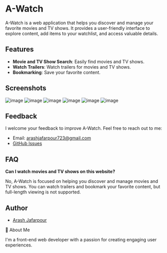 # A-Watch

A-Watch is a web application that helps you discover and manage your favorite movies and TV shows. It provides a user-friendly interface to explore content, add items to your watchlist, and access valuable details.

## Features

- **Movie and TV Show Search**: Easily find movies and TV shows.
- **Watch Trailers**: Watch trailers for movies and TV shows.
- **Bookmarking**: Save your favorite content.

## Screenshots

![image](https://github.com/Arashjp8/A-Watch/assets/97518775/0fcc3362-338f-4781-9f7f-de15fc826909)
![image](https://github.com/Arashjp8/A-Watch/assets/97518775/ed672f0b-7139-44d1-b0ea-2fec1214fcc3)
![image](https://github.com/Arashjp8/A-Watch/assets/97518775/4fd3ba90-1fe9-4e12-81bf-87705ff3872d)
![image](https://github.com/Arashjp8/A-Watch/assets/97518775/9cbeb36d-bc84-4b0f-ab2f-33949e3cd360)
![image](https://github.com/Arashjp8/A-Watch/assets/97518775/699ad606-cc8f-4cb5-a479-e53563553d63)
![image](https://github.com/Arashjp8/A-Watch/assets/97518775/7c493788-97de-4a4b-8b4a-d9f85bd393c4)





## Feedback

I welcome your feedback to improve A-Watch. Feel free to reach out to me:

- Email: [arashjafarpour723@gmail.com](mailto:arashjafarpour723@gmail.com)
- [GitHub Issues](https://github.com/arashjp8/a-watch/issues)

## FAQ

**Can I watch movies and TV shows on this website?**

No, A-Watch is focused on helping you discover and manage movies and TV shows. You can watch trailers and bookmark your favorite content, but full-length viewing is not supported.

## Author

- [Arash Jafarpour](https://github.com/arashjp8)

🚀 About Me

I'm a front-end web developer with a passion for creating engaging user experiences.
